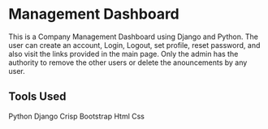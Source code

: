 # Management Dashboard

This is a Company Management Dashboard using Django and Python. The user can create an account, Login, Logout, set profile, reset password, and also visit the links provided in the main page. Only the admin has the authority to remove the other users or delete the anouncements by any user.

## Tools Used
Python
Django
Crisp
Bootstrap
Html 
Css